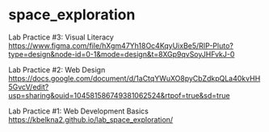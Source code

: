 # space_exploration

Lab Practice #3: Visual Literacy
https://www.figma.com/file/hXgm47Yh18Oc4KqyUixBe5/RIP-Pluto?type=design&node-id=0-1&mode=design&t=8XGp9qvSoyJHFvkJ-0

Lab Practice #2: Web Design
https://docs.google.com/document/d/1aCtqYWuXO8pyCbZdkpQLa40kvHH5GvcV/edit?usp=sharing&ouid=104581586749381062524&rtpof=true&sd=true

Lab Practice #1: Web Development Basics
https://kbelkna2.github.io/lab_space_exploration/
